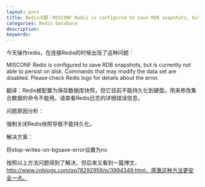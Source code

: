 ```yaml
---
layout: post
title: Redis问题：MISCONF Redis is configured to save RDB snapshots, but is currently not able to persist on disk. Commands that may modify the data set are disabled. Please check Redis logs for details about the error. 
categories: Redis Database
description: 
keywords: 
---
```



今天操作redis，在连接Redis的时候出现了这种问题：

MISCONF Redis is configured to save RDB snapshots, but is currently not able to persist on disk. Commands that may modify the data set are disabled. Please check Redis logs for details about the error.

翻译：Redis被配置为保存数据库快照，但它目前不能持久化到硬盘。用来修改集合数据的命令不能用。请查看Redis日志的详细错误信息。

问题原因分析：

强制关闭Redis快照导致不能持久化。

解决方案：

将stop-writes-on-bgsave-error设置为no

按照以上方法问题得到了解决，但后来又看到一篇博文，http://www.cnblogs.com/qq78292959/p/3994349.html，感激这种方法更安全一点。
